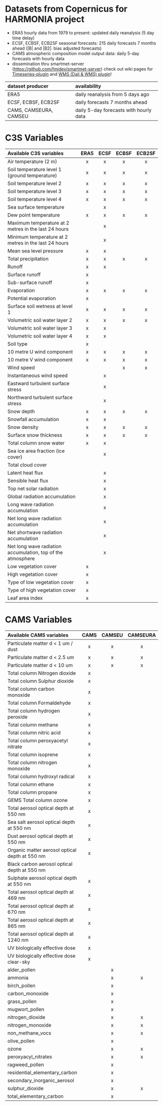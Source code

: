 # Datasets from Copernicus for HARMONIA project

* ERA5 hourly data from 1979 to present: updated daily reanalysis (5 day time delay) 
* ECSF, ECBSF, ECB2SF seasonal forecasts: 215 daily forecasts 7 months ahead (|B| and |B2|: bias adjusted forecasts)
* CAMS atmospheric composition model output data: daily 5-day forecasts with hourly data
* dissemination thru smartmet-server (https://github.com/fmidev/smartmet-server) check out wiki pages for [Timeseries-plugin](https://github.com/fmidev/smartmet-plugin-timeseries/wiki) and [WMS (Dali & WMS) plugin](https://github.com/fmidev/smartmet-plugin-wms/wiki/SmartMet-plugin-WMS-(Dali-&-WMS))!

|dataset producer|availability|
|:---|:---|
|ERA5| daily reanalysis from 5 days ago |
|ECSF, ECBSF, ECB2SF| daily forecasts 7 months ahead |
|CAMS, CAMSEURA, CAMSEU| daily 5-day forecasts with hourly data|

# C3S Variables

| Available C3S variables|ERA5|ECSF|ECBSF|ECB2SF| 
|:-----------------------------------------------------------|:---:|:----:|:-----:|:------:|
| Air temperature (2 m)                                      | x | x | x | x |
| Soil temperature level 1 (ground temperature)              | x | x | x | x |      
| Soil temperature level 2                                   | x | x | x | x |      
| Soil temperature level 3                                   | x | x | x | x |      
| Soil temperature level 4                                   | x | x | x | x |      
| Sea surface temperature                                    | | x | | |      
| Dew point temperature                                      | x | x | x | x |      
| Maximum temperature at 2 metres in the last 24 hours       | | x | | |      
| Minimum temperature at 2 metres in the last 24 hours       | | x | | |      
| Mean sea level pressure                                    | x | x | | |      
| Total precipitation                                        | x | x | x | x |       
| Runoff                                                     | x | x | | |      
| Surface runoff                                             | x | | | |      
| Sub-surface runoff                                         | x | | | |      
| Evaporation                                                | x | x | x | x |      
| Potential evaporation                                      | x | | | |      
| Surface soil wetness at level 1                            | x | x | x | x |      
| Volumetric soil water layer 2                              | x | x | x | x |      
| Volumetric soil water layer 3                              | x | x | | |      
| Volumetric soil water layer 4                              | x | x | | |       
| Soil type                                                  | x | | | |      
| 10 metre U wind component                                  | x | x | x | x |       
| 10 metre V wind component                                  | x | x | x | x |       
| Wind speed                                                 | | | x | x |      
| Instantaneous wind speed                                   | | x | | |      
| Eastward turbulent surface stress                          | | x | | |      
| Northward turbulent surface stress                         | | x | | |      
| Snow depth                                                 | x | x | x | x |      
| Snowfall accumulation                                      | x | x | | |      
| Snow density                                               | x | x | x | x |      
| Surface snow thickness                                     | x | x | x | x |      
| Total column snow water                                    | x | x | | |      
| Sea ice area fraction (ice cover)                          | | x | | |      
| Total cloud cover                                          | | | | |      
| Latent heat flux                                           | | x | | |      
| Sensible heat flux                                         | | x | | |      
| Top net solar radiation                                    | | x | | |      
| Global radiation accumulation                              | | x | | |      
| Long wave radiation accumulation                           | | x | | |      
| Net long wave radiation accumulation                       | | x | | |      
| Net shortwave radiation accumulation                       | | x | | |      
| Net long wave radiation accumulation, top of the atmosphere| | x | | |      
| Low vegetation cover                                       | x | | | |      
| High vegetation cover                                      | x | | | |      
| Type of low vegetation cover                               | x | | | |      
| Type of high vegetation cover                              | x | | | |      
| Leaf area index                                            | x | | | |

# CAMS Variables 

| Available CAMS variables|CAMS| CAMSEU | CAMSEURA |
|:-----------------------------------------------------------|:----:|:-----:|:------:|
| Particulate matter d < 1 um / dust                | x | x | x |
| Particulate matter d < 2.5 um                     | x | x | x |
| Particulate matter d < 10 um                      | x | x | x |
| Total column Nitrogen dioxide                     | x | | |
| Total column Sulphur dioxide                      | x | | |
| Total column carbon monoxide                      | x | | |  
| Total column Formaldehyde                         | x | | |
| Total column hydrogen peroxide                    | x | | |
| Total column methane                              | x | | |
| Total column nitric acid                          | x | | |
| Total column peroxyacetyl nitrate                 | x | | |
| Total column isoprene                             | x  | | |
| Total column nitrogen monoxide                    | x | | |
| Total column hydroxyl radical                     | x | | |
| Total column ethane                               | x | | |
| Total column propane                              | x | | |
| GEMS Total column ozone                           | x | | |
| Total aerosol optical depth at 550 nm             | x | | |
| Sea salt aerosol optical depth at 550 nm          | x | | |
| Dust aerosol optical depth at 550 nm              | x | | | 
| Organic matter aerosol optical depth at 550 nm    | x | | |
| Black carbon aerosol optical depth at 550 nm      | | | | 
| Sulphate aerosol optical depth at 550 nm          | x | | | 
| Total aerosol optical depth at 469 nm             | x | | | 
| Total aerosol optical depth at 670 nm             | x | | | 
| Total aerosol optical depth at 865 nm             | x | | | 
| Total aerosol optical depth at 1240 nm            | x | | |
| UV biologically effective dose                    | x | | | 
| UV biologically effective dose clear-sky          | x | | |
|alder_pollen                                       | | x | |
|ammonia                                            | | x | x | 
|birch_pollen                                       | | x | | 
|carbon_monoxide                                    | | x | | 
|grass_pollen                                       | | x | | 
|mugwort_pollen                                     | | x | | 
|nitrogen_dioxide                                   | | x | x | 
|nitrogen_monoxide                                  | | x | x | 
|non_methane_vocs                                   | | x | x | 
|olive_pollen                                       | | x | | 
|ozone                                              | | x | x | 
|peroxyacyl_nitrates                                | | x | x | 
|ragweed_pollen                                     | | x | | 
|residential_elementary_carbon                      | | x | |
|secondary_inorganic_aerosol                        | | x | | 
|sulphur_dioxide                                    | | x | x |
|total_elementary_carbon                            | | x | | 
